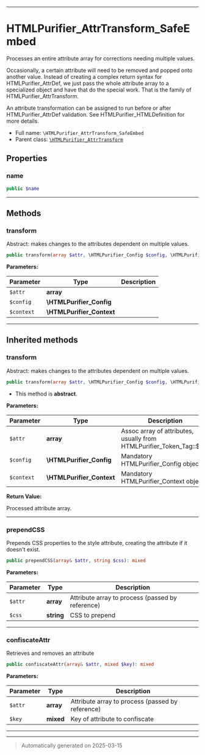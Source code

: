 ***

# HTMLPurifier_AttrTransform_SafeEmbed

Processes an entire attribute array for corrections needing multiple values.

Occasionally, a certain attribute will need to be removed and popped onto
another value.  Instead of creating a complex return syntax for
HTMLPurifier_AttrDef, we just pass the whole attribute array to a
specialized object and have that do the special work.  That is the
family of HTMLPurifier_AttrTransform.

An attribute transformation can be assigned to run before or after
HTMLPurifier_AttrDef validation.  See HTMLPurifier_HTMLDefinition for
more details.

* Full name: `\HTMLPurifier_AttrTransform_SafeEmbed`
* Parent class: [`\HTMLPurifier_AttrTransform`](./HTMLPurifier_AttrTransform.md)



## Properties


### name



```php
public $name
```






***

## Methods


### transform

Abstract: makes changes to the attributes dependent on multiple values.

```php
public transform(array $attr, \HTMLPurifier_Config $config, \HTMLPurifier_Context $context): array
```








**Parameters:**

| Parameter | Type | Description |
|-----------|------|-------------|
| `$attr` | **array** |  |
| `$config` | **\HTMLPurifier_Config** |  |
| `$context` | **\HTMLPurifier_Context** |  |





***


## Inherited methods


### transform

Abstract: makes changes to the attributes dependent on multiple values.

```php
public transform(array $attr, \HTMLPurifier_Config $config, \HTMLPurifier_Context $context): array
```




* This method is **abstract**.



**Parameters:**

| Parameter | Type | Description |
|-----------|------|-------------|
| `$attr` | **array** | Assoc array of attributes, usually from<br />HTMLPurifier_Token_Tag::$attr |
| `$config` | **\HTMLPurifier_Config** | Mandatory HTMLPurifier_Config object. |
| `$context` | **\HTMLPurifier_Context** | Mandatory HTMLPurifier_Context object |


**Return Value:**

Processed attribute array.




***

### prependCSS

Prepends CSS properties to the style attribute, creating the
attribute if it doesn't exist.

```php
public prependCSS(array& $attr, string $css): mixed
```








**Parameters:**

| Parameter | Type | Description |
|-----------|------|-------------|
| `$attr` | **array** | Attribute array to process (passed by reference) |
| `$css` | **string** | CSS to prepend |





***

### confiscateAttr

Retrieves and removes an attribute

```php
public confiscateAttr(array& $attr, mixed $key): mixed
```








**Parameters:**

| Parameter | Type | Description |
|-----------|------|-------------|
| `$attr` | **array** | Attribute array to process (passed by reference) |
| `$key` | **mixed** | Key of attribute to confiscate |





***


***
> Automatically generated on 2025-03-15
